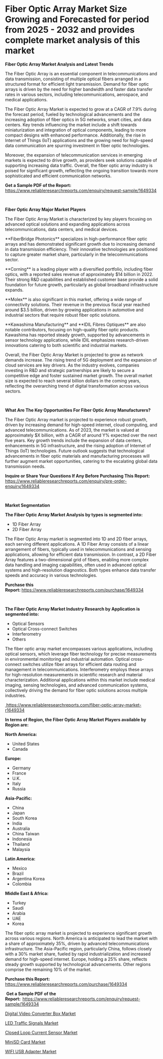 <p><h1>Fiber Optic Array Market Size Growing and Forecasted for period from 2025 - 2032 and provides complete market analysis of this market</h1></p><p><strong>Fiber Optic Array Market Analysis and Latest Trends</strong></p>
<p><p>The Fiber Optic Array is an essential component in telecommunications and data transmission, consisting of multiple optical fibers arranged in a structured format for efficient light transmission. Demand for fiber optic arrays is driven by the need for higher bandwidth and faster data transfer rates in various sectors, including telecommunications, aerospace, and medical applications. </p><p>The Fiber Optic Array Market is expected to grow at a CAGR of 7.9% during the forecast period, fueled by technological advancements and the increasing adoption of fiber optics in 5G networks, smart cities, and data centers. Key trends influencing the market include a shift towards miniaturization and integration of optical components, leading to more compact designs with enhanced performance. Additionally, the rise in Internet of Things (IoT) applications and the growing need for high-speed data communication are spurring investment in fiber optic technologies.</p><p>Moreover, the expansion of telecommunication services in emerging markets is expected to drive growth, as providers seek solutions capable of supporting increasing data traffic. Overall, the fiber optic array industry is poised for significant growth, reflecting the ongoing transition towards more sophisticated and efficient communication networks.</p></p>
<p><strong>Get a Sample PDF of the Report:&nbsp;</strong> <a href="https://www.reliableresearchreports.com/enquiry/request-sample/1649334?utm_campaign=7&utm_medium=2&utm_source=Github&utm_content=ia&utm_term=06042025&utm_id=fiber-optic-array">https://www.reliableresearchreports.com/enquiry/request-sample/1649334</a></p>
<p>&nbsp;</p>
<p><strong>Fiber Optic Array Major Market Players</strong></p>
<p><p>The Fiber Optic Array Market is characterized by key players focusing on advanced optical solutions and expanding applications across telecommunications, data centers, and medical devices. </p><p>**FiberBridge Photonics** specializes in high-performance fiber optic arrays and has demonstrated significant growth due to increasing demand in data transmission efficiency. Their innovative technologies are positioned to capture greater market share, particularly in the telecommunications sector.</p><p>**Corning** is a leading player with a diversified portfolio, including fiber optics, with a reported sales revenue of approximately $14 billion in 2022. Their strong R&D capabilities and established customer base provide a solid foundation for future growth, particularly as global broadband infrastructure expands.</p><p>**Molex** is also significant in this market, offering a wide range of connectivity solutions. Their revenue in the previous fiscal year reached around $3.5 billion, driven by growing applications in automotive and industrial sectors that require robust fiber optic solutions.</p><p>**Kawashima Manufacturing** and **IDIL Fibres Optiques** are also notable contributors, focusing on high-quality fiber optic products. Kawashima has reported steady growth, supported by advancements in sensor technology applications, while IDIL emphasizes research-driven innovations catering to both scientific and industrial markets.</p><p>Overall, the Fiber Optic Array Market is projected to grow as network demands increase. The rising trend of 5G deployment and the expansion of cloud services are key drivers. As the industry evolves, companies investing in R&D and strategic partnerships are likely to secure a competitive edge and foster sustained market growth. The overall market size is expected to reach several billion dollars in the coming years, reflecting the overarching trend of digital transformation across various sectors.</p></p>
<p>&nbsp;</p>
<p><strong>What Are The Key Opportunities For Fiber Optic Array Manufacturers?</strong></p>
<p><p>The Fiber Optic Array market is projected to experience robust growth, driven by increasing demand for high-speed internet, cloud computing, and advanced telecommunications. As of 2023, the market is valued at approximately $X billion, with a CAGR of around Y% expected over the next five years. Key growth trends include the expansion of data centers, enhancements in 5G infrastructure, and the rising adoption of Internet of Things (IoT) technologies. Future outlook suggests that technological advancements in fiber optic materials and manufacturing processes will further augment market opportunities, catering to the escalating global data transmission needs.</p></p>
<p><strong>Inquire or Share Your Questions If Any Before Purchasing This Report:</strong> <a href="https://www.reliableresearchreports.com/enquiry/pre-order-enquiry/1649334?utm_campaign=7&utm_medium=2&utm_source=Github&utm_content=ia&utm_term=06042025&utm_id=fiber-optic-array">https://www.reliableresearchreports.com/enquiry/pre-order-enquiry/1649334</a></p>
<p>&nbsp;</p>
<p><strong>Market Segmentation</strong></p>
<p><strong>The Fiber Optic Array Market Analysis by types is segmented into:</strong></p>
<p><ul><li>1D Fiber Array</li><li>2D Fiber Array</li></ul></p>
<p><p>The Fiber Optic Array market is segmented into 1D and 2D fiber arrays, each serving different applications. A 1D Fiber Array consists of a linear arrangement of fibers, typically used in telecommunications and sensing applications, allowing for efficient data transmission. In contrast, a 2D Fiber Array features a two-dimensional grid of fibers, enabling more complex data handling and imaging capabilities, often used in advanced optical systems and high-resolution diagnostics. Both types enhance data transfer speeds and accuracy in various technologies.</p></p>
<p><strong>Purchase this Report:&nbsp;</strong><a href="https://www.reliableresearchreports.com/purchase/1649334?utm_campaign=7&utm_medium=2&utm_source=Github&utm_content=ia&utm_term=06042025&utm_id=fiber-optic-array">https://www.reliableresearchreports.com/purchase/1649334</a></p>
<p>&nbsp;</p>
<p><strong>The Fiber Optic Array Market Industry Research by Application is segmented into:</strong></p>
<p><ul><li>Optical Sensors</li><li>Optical Cross-connect Switches</li><li>Interferometry</li><li>Others</li></ul></p>
<p><p>The fiber optic array market encompasses various applications, including optical sensors, which leverage fiber technology for precise measurements in environmental monitoring and industrial automation. Optical cross-connect switches utilize fiber arrays for efficient data routing and management in telecommunications. Interferometry employs these arrays for high-resolution measurements in scientific research and material characterization. Additional applications within this market include medical imaging, sensing technologies, and advanced communication systems, collectively driving the demand for fiber optic solutions across multiple industries.</p></p>
<p><a href="https://www.reliableresearchreports.com/fiber-optic-array-market-r1649334?utm_campaign=7&utm_medium=2&utm_source=Github&utm_content=ia&utm_term=06042025&utm_id=fiber-optic-array">&nbsp;https://www.reliableresearchreports.com/fiber-optic-array-market-r1649334</a></p>
<p><strong>In terms of Region, the Fiber Optic Array Market Players available by Region are:</strong></p>
<p>
    <p> <strong> North America: </strong>
        <ul>
            <li>United States</li>
            <li>Canada</li>
        </ul>
        </p> 
    <p> <strong> Europe: </strong>
        <ul>
            <li>Germany</li>
            <li>France</li>
            <li>U.K.</li>
            <li>Italy</li>
            <li>Russia</li>
        </ul>
        </p> 
    <p> <strong> Asia-Pacific: </strong>
        <ul>
            <li>China</li>
            <li>Japan</li>
            <li>South Korea</li>
            <li>India</li>
            <li>Australia</li>
            <li>China Taiwan</li>
            <li>Indonesia</li>
            <li>Thailand</li>
            <li>Malaysia</li>
        </ul>
        </p> 
    <p> <strong> Latin America: </strong>
        <ul>
            <li>Mexico</li>
            <li>Brazil</li>
            <li>Argentina Korea</li>
            <li>Colombia</li>
        </ul>
        </p> 
    <p> <strong> Middle East & Africa: </strong>
        <ul>
            <li>Turkey</li>
            <li>Saudi</li>
            <li>Arabia</li>
            <li>UAE</li>
            <li>Korea</li>
        </ul>
    </p>
    </p>
<p><p>The fiber optic array market is projected to experience significant growth across various regions. North America is anticipated to lead the market with a share of approximately 35%, driven by advanced telecommunications infrastructure. The Asia-Pacific region, particularly China, follows closely with a 30% market share, fueled by rapid industrialization and increased demand for high-speed internet. Europe, holding a 25% share, reflects steady growth supported by technological advancements. Other regions comprise the remaining 10% of the market.</p></p>
<p><strong>Purchase this Report: </strong><a href="https://www.reliableresearchreports.com/purchase/1649334?utm_campaign=7&utm_medium=2&utm_source=Github&utm_content=ia&utm_term=06042025&utm_id=fiber-optic-array">https://www.reliableresearchreports.com/purchase/1649334</a></p>
<p>&nbsp;<strong>Get a Sample PDF of the Report:&nbsp;&nbsp;</strong><a href="https://www.reliableresearchreports.com/enquiry/request-sample/1649334?utm_campaign=7&utm_medium=2&utm_source=Github&utm_content=ia&utm_term=06042025&utm_id=fiber-optic-array">https://www.reliableresearchreports.com/enquiry/request-sample/1649334</a></p>
<p><strong></strong></p>
<p><p><a href="https://github.com/vigatoimrene04/Market-Research-Report-List-1/blob/main/digital-video-converter-box-market.md?utm_campaign=7&utm_medium=2&utm_source=Github&utm_content=ia&utm_term=06042025&utm_id=fiber-optic-array">Digital Video Converter Box Market</a></p><p><a href="https://github.com/gasiorgary79/Market-Research-Report-List-1/blob/main/led-traffic-signals-market.md?utm_campaign=7&utm_medium=2&utm_source=Github&utm_content=ia&utm_term=06042025&utm_id=fiber-optic-array">LED Traffic Signals Market</a></p><p><a href="https://github.com/supashcriana/Market-Research-Report-List-1/blob/main/closed-loop-current-sensor-market.md?utm_campaign=7&utm_medium=2&utm_source=Github&utm_content=ia&utm_term=06042025&utm_id=fiber-optic-array">Closed Loop Current Sensor Market</a></p><p><a href="https://github.com/ozolsgasko02/Market-Research-Report-List-1/blob/main/minisd-card-market.md?utm_campaign=7&utm_medium=2&utm_source=Github&utm_content=ia&utm_term=06042025&utm_id=fiber-optic-array">MiniSD Card Market</a></p><p><a href="https://github.com/joubehobock75/Market-Research-Report-List-1/blob/main/wifi-usb-adapter-market.md?utm_campaign=7&utm_medium=2&utm_source=Github&utm_content=ia&utm_term=06042025&utm_id=fiber-optic-array">WIFI USB Adapter Market</a></p></p>